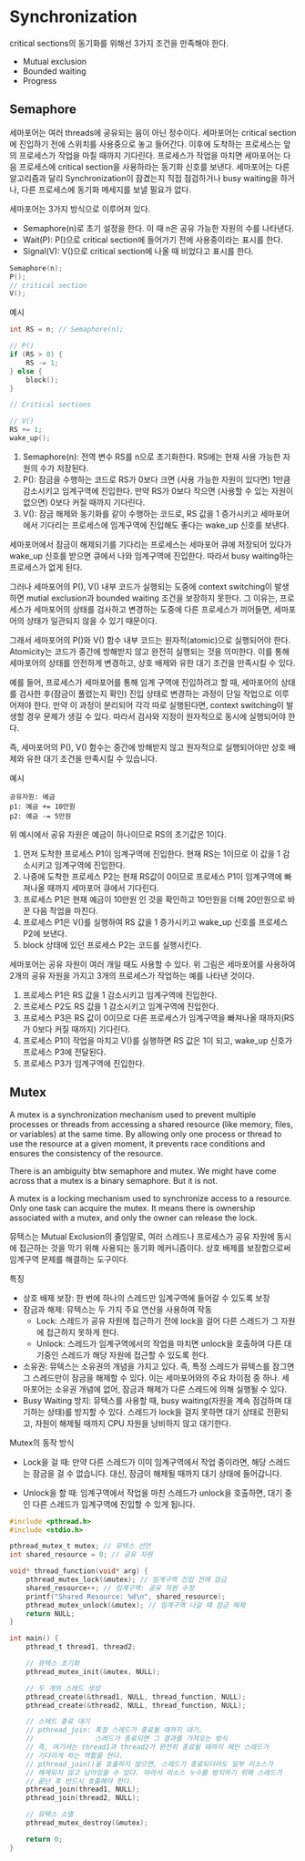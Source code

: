 # Synchronization

critical sections의 동기화를 위해선 3가지 조건을 만족해야 한다.

- Mutual exclusion
- Bounded waiting
- Progress

## Semaphore

세마포어는 여러 threads에 공유되는 음이 아닌 정수이다. 세마포어는 critical section에 진입하기 전에 스위치를 사용중으로 놓고 들어간다. 이후에 도착하는 프로세스는 앞의 프로세스가 작업을 마칠 때까지 기다린다. 프로세스가 작업을 마치면 세마포어는 다음 프로세스에 critical section을 사용하라는 동기화 신호를 보낸다. 세마포어는 다른 알고리즘과 달리 Synchronization이 잠겼는지 직접 점검하거나 busy waiting을 하거나, 다른 프로세스에 동기화 메세지를 보낼 필요가 없다.

세마포어는 3가지 방식으로 이루어져 있다.

- Semaphore(n)로 초기 설정을 한다. 이 때 n은 공유 가능한 자원의 수를 나타낸다.
- Wait(P): P()으로 critical section에 들어가기 전에 사용중이라는 표시를 한다.
- Signal(V): V()으로 critical section에 나올 때 비었다고 표시를 한다.

```c
Semaphore(n);
P();
// critical section
V();
```

예시

```c
int RS = n; // Semaphore(n);

// P()
if (RS > 0) {
    RS -= 1;
} else {
    block();
}

// Critical sections

// V()
RS += 1;
wake_up();
```

1. Semaphore(n): 전역 변수 RS를 n으로 초기화한다. RS에는 현재 사용 가능한 자원의 수가 저장된다.
2. P(): 잠금을 수행하는 코드로 RS가 0보다 크면 (사용 가능한 자원이 있다면) 1만큼 감소시키고 임계구역에 진입한다. 만약 RS가 0보다 작으면 (사용할 수 있는 자원이 없으면) 0보다 커질 때까지 기다린다.
3. V(): 잠금 해제와 동기화를 같이 수행하는 코드로, RS 값을 1 증가시키고 세마포어에서 기다리는 프로세스에 임계구역에 진입해도 좋다는 wake_up 신호를 보낸다.

세마포어에서 잠금이 해제되기를 기다리는 프로세스는 세마포어 큐에 저장되어 있다가 wake_up 신호를 받으면 큐에서 나와 임계구역에 진입한다. 따라서 busy waiting하는 프로세스가 없게 된다.

그러나 세마포어의 P(), V() 내부 코드가 실행되는 도중에 context switching이 발생하면 mutial exclusion과 bounded waiting 조건을 보장하지 못한다. 그 이유는, 프로세스가 세마포어의 상태를 검사하고 변경하는 도중에 다른 프로세스가 끼어들면, 세마포어의 상태가 일관되지 않을 수 있기 때문이다.

그래서 세마포어의 P()와 V() 함수 내부 코드는 원자적(atomic)으로 실행되어야 한다. Atomicity는 코드가 중간에 방해받지 않고 완전히 실행되는 것을 의미한다. 이를 통해 세마포어의 상태를 안전하게 변경하고, 상호 배제와 유한 대기 조건을 만족시킬 수 있다.

예를 들어, 프로세스가 세마포어를 통해 임계 구역에 진입하려고 할 때, 세마포어의 상태를 검사한 후(잠금이 풀렸는지 확인) 진입 상태로 변경하는 과정이 단일 작업으로 이루어져야 한다. 만약 이 과정이 분리되어 각각 따로 실행된다면, context switching이 발생할 경우 문제가 생길 수 있다. 따라서 검사와 지정이 원자적으로 동시에 실행되어야 한다.

즉, 세마포어의 P(), V() 함수는 중간에 방해받지 않고 원자적으로 실행되어야만 상호 배제와 유한 대기 조건을 만족시킬 수 있습니다.

예시

```
공유자원: 예금
p1: 예금 += 10만원
p2: 예금 -= 5만원
```

위 예시에서 공유 자원은 예금이 하나이므로 RS의 초기값은 1이다.

1. 먼저 도착한 프로세스 P1이 임계구역에 진입한다. 현재 RS는 1이므로 이 값을 1 감소시키고 임계구역에 진입한다.
2. 나중에 도착한 프로세스 P2는 현재 RS값이 0이므로 프로세스 P1이 임계구역에 빠져나올 때까지 세마포어 큐에서 기다린다.
3. 프로세스 P1은 현재 예금이 10만원 인 것을 확인하고 10만원을 더해 20만원으로 바꾼 다음 작업을 마친다.
4. 프로세스 P1은 V()를 실행하여 RS 값을 1 증가시키고 wake_up 신호를 프로세스 P2에 보낸다.
5. block 상태에 있던 프로세스 P2는 코드를 실행시킨다.

세마포어는 공유 자원이 여러 개일 때도 사용할 수 있다. 위 그림은 세마포어를 사용하여 2개의 공유 자원을 가지고 3개의 프로세스가 작업하는 예를 나타낸 것이다.

1. 프로세스 P1은 RS 값을 1 감소시키고 임계구역에 진입한다.
2. 프로세스 P2도 RS 값을 1 감소시키고 임계구역에 진입한다.
3. 프로세스 P3은 RS 값이 0이므로 다른 프로세스가 임계구역을 빠져나올 때까지(RS가 0보다 커질 때까지) 기다린다.
4. 프로세스 P1이 작업을 마치고 V()를 실행하면 RS 값은 1이 되고, wake_up 신호가 프로세스 P3에 전달된다.
5. 프로세스 P3가 임계구역에 진입한다.

## Mutex

A mutex is a synchronization mechanism used to prevent multiple processes or threads from accessing a shared resource (like memory, files, or variables) at the same time. By allowing only one process or thread to use the resource at a given moment, it prevents race conditions and ensures the consistency of the resource.

There is an ambiguity btw semaphore and mutex. We might have come across that a mutex is a binary semaphore. But it is not.

A mutex is a locking mechanism used to synchronize access to a resource. Only one task can acquire the mutex. It means there is ownership associated with a mutex, and only the owner can release the lock.

뮤텍스는 Mutual Exclusion의 줄임말로, 여러 스레드나 프로세스가 공유 자원에 동시에 접근하는 것을 막기 위해 사용되는 동기화 메커니즘이다. 상호 배제를 보장함으로써 임계구역 문제를 해결하는 도구이다.

특징

- 상호 배제 보장: 한 번에 하나의 스레드만 임계구역에 들어갈 수 있도록 보장
- 잠금과 해제: 뮤텍스는 두 가지 주요 연산을 사용하여 작동
  - Lock: 스레드가 공유 자원에 접근하기 전에 lock을 걸어 다른 스레드가 그 자원에 접근하지 못하게 한다.
  - Unlock: 스레드가 임계구역에서의 작업을 마치면 unlock을 호출하여 다른 대기중인 스레드가 해당 자원에 접근할 수 있도록 한다.
- 소유권: 뮤텍스는 소유권의 개념을 가지고 있다. 즉, 특정 스레드가 뮤텍스를 잠그면 그 스레드만이 잠금을 해제할 수 있다. 이는 세마포어와의 주요 차이점 중 하나. 세마포어는 소유권 개념에 없어, 잠금과 해제가 다른 스레드에 의해 실행될 수 있다.
- Busy Waiting 방지: 뮤텍스를 사용할 때, busy waiting(자원을 계속 점검하며 대기하는 상태)를 방지할 수 있다. 스레드가 lock을 걸지 못하면 대기 상태로 전환되고, 자원이 해제될 때까지 CPU 자원을 낭비하지 않고 대기한다.

Mutex의 동작 방식

- Lock을 걸 때: 만약 다른 스레드가 이미 임계구역에서 작업 중이라면, 해당 스레드는 잠금을 걸 수 없습니다. 대신, 잠금이 해제될 때까지 대기 상태에 들어갑니다.

- Unlock을 할 때: 임계구역에서 작업을 마친 스레드가 unlock을 호출하면, 대기 중인 다른 스레드가 임계구역에 진입할 수 있게 됩니다.

```c
#include <pthread.h>
#include <stdio.h>

pthread_mutex_t mutex; // 뮤텍스 선언
int shared_resource = 0; // 공유 자원

void* thread_function(void* arg) {
    pthread_mutex_lock(&mutex); // 임계구역 진입 전에 잠금
    shared_resource++; // 임계구역: 공유 자원 수정
    printf("Shared Resource: %d\n", shared_resource);
    pthread_mutex_unlock(&mutex); // 임계구역 나갈 때 잠금 해제
    return NULL;
}

int main() {
    pthread_t thread1, thread2;

    // 뮤텍스 초기화
    pthread_mutex_init(&mutex, NULL);

    // 두 개의 스레드 생성
    pthread_create(&thread1, NULL, thread_function, NULL);
    pthread_create(&thread2, NULL, thread_function, NULL);

    // 스레드 종료 대기
    // pthread_join: 특정 스레드가 종료될 때까지 대기.
    //               스레드가 종료되면 그 결과를 가져오는 방식
    // 즉, 여기서는 thread1과 thread2가 완전히 종료될 때까지 메인 스레드가
    // 기다리게 하는 역할을 한다.
    // pthread_join()을 호출하지 않으면, 스레드가 종료되더라도 일부 리소스가
    // 해제되지 않고 남아있을 수 있다. 따라서 리소스 누수를 방지하기 위해 스레드가
    // 끝난 후 반드시 호출해야 한다.
    pthread_join(thread1, NULL);
    pthread_join(thread2, NULL);

    // 뮤텍스 소멸
    pthread_mutex_destroy(&mutex);

    return 0;
}
```
